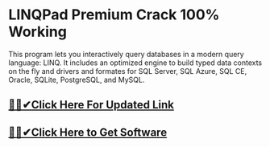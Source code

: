 # LINQPad Premium Crack 100% Working


This program lets you interactively query databases in a modern query language: LINQ. It includes an optimized engine to build typed data contexts on the fly and drivers and formates for SQL Server, SQL Azure, SQL CE, Oracle, SQLite, PostgreSQL, and MySQL.


## [🎉🚀✔Click Here For Updated Link](https://alitech.click/dl/)
 
 
## [🎉🚀✔Click Here to Get Software](https://alitech.click/dl/)
